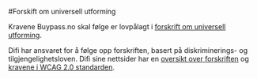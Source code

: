 #Forskift om universell utforming

Kravene Buypass.no skal følge er lovpålagt i [forskrift om universell utforming](https://lovdata.no/dokument/SF/forskrift/2013-06-21-732). 

Difi har ansvaret for å følge opp forskriften, basert på diskriminerings- og tilgjengelighetsloven. Difi sine nettsider har en [oversikt over forskriften](https://uu.difi.no/krav-og-regelverk/kva-seier-forskrifta) og [kravene i WCAG 2.0 standarden](https://uu.difi.no/krav-og-regelverk/wcag-20-standarden).